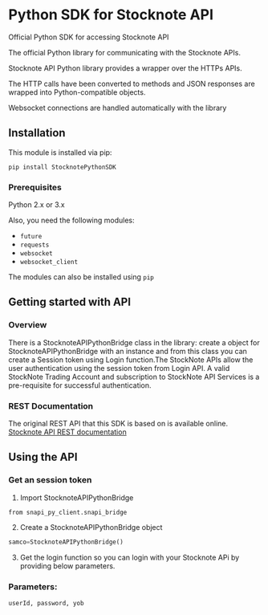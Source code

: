 # Python SDK for Stocknote API
Official Python SDK for accessing Stocknote API

The official Python library for communicating with the Stocknote APIs.

Stocknote API Python library provides a wrapper over the HTTPs APIs.

The HTTP calls have been converted to methods and JSON responses are wrapped into Python-compatible objects.

Websocket connections are handled automatically with the library

## Installation

This module is installed via pip:

```
pip install StocknotePythonSDK
```


### Prerequisites

Python 2.x or 3.x

Also, you need the following modules:

* `future`
* `requests`
* `websocket`
* `websocket_client`

The modules can also be installed using `pip`

## Getting started with API

### Overview
There is a StocknoteAPIPythonBridge class in the library: create a object for StocknoteAPIPythonBridge with an instance and from this class you can create a Session token using Login function.The StockNote APIs allow the user authentication using the session token from Login API. A valid StockNote Trading Account and subscription to StockNote API Services is a pre-requisite for successful authentication.
 

### REST Documentation
The original REST API that this SDK is based on is available online.
   [Stocknote API REST documentation](https://developers.stocknote.com/api/?python#stocknote-api-documentation)

## Using the API

### Get an session token
1. Import StocknoteAPIPythonBridge
```
from snapi_py_client.snapi_bridge
```

2. Create a StocknoteAPIPythonBridge object
```python
samco=StocknoteAPIPythonBridge()
```
3. Get the login function so you can login with your Stocknote APi by providing below parameters.

### Parameters:

    userId, password, yob
